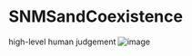 # SNMSandCoexistence
high-level human judgement
![image](https://github.com/AIoTP/SNMSandCoexistence/master/2.jpg)

